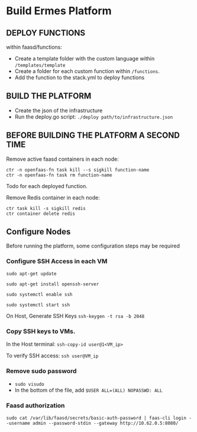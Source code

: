 # Build Ermes Platform

## DEPLOY FUNCTIONS
within faasd/functions:
- Create a template folder with the custom language within `/templates/template`
- Create a folder for each custom function within `/functions`. 
- Add the function to the stack.yml to deploy functions
  
## BUILD THE PLATFORM
- Create the json of the infrastructure
- Run the deploy.go script: `./deploy path/to/infrastructure.json`

## BEFORE BUILDING THE PLATFORM A SECOND TIME
Remove active faasd containers in each node:

    ctr -n openfaas-fn task kill --s sigkill function-name
    ctr -n openfaas-fn task rm function-name
  Todo for each deployed function.

Remove Redis container in each node:

    ctr task kill -s sigkill redis
    ctr container delete redis




## Configure Nodes
Before running the platform, some configuration steps may be required

### Configure SSH Access in each VM

    sudo apt-get update

    sudo apt-get install openssh-server

    sudo systemctl enable ssh

    sudo systemctl start ssh

On Host, Generate SSH Keys
`ssh-keygen -t rsa -b 2048`

### Copy SSH keys to VMs. 
In the Host terminal: 
    `ssh-copy-id user@1<VM_ip>`  

To verify SSH access: `ssh user@VM_ip`


### Remove sudo password
- `sudo visudo`
- In the bottom of the file, add 
    `$USER ALL=(ALL) NOPASSWD: ALL`

### Faasd authorization
`sudo cat /var/lib/faasd/secrets/basic-auth-password | faas-cli login --username admin --password-stdin --gateway http://10.62.0.5:8080/`

